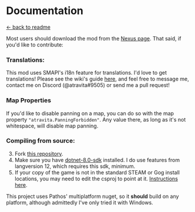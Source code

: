 Documentation
=============

[← back to readme](../../README.md)

Most users should download the mod from the [Nexus page](https://www.nexusmods.com/stardewvalley/mods/16218). That said, if you'd like to contribute:

### Translations:

This mod uses SMAPI's i18n feature for translations. I'd love to get translations! Please see the wiki's guide [here](https://stardewvalleywiki.com/Modding:Translations), and feel free to message me, contact me on Discord (@atravita#9505) or send me a pull request!

### Map Properties

If you'd like to disable panning on a map, you can do so with the map property `"atravita.PanningForbidden"`. Any value there, as long as it's not whitespace, will disable map panning.

### Compiling from source:

3. Fork [this repository](https://github.com/atravita-mods/StardewMods).
4. Make sure you have [dotnet-8.0-sdk](https://dotnet.microsoft.com/en-us/download/dotnet/8.0) installed. I do use features from langversion 12, which requires this sdk, minimum.
5. If your copy of the game is not in the standard STEAM or Gog install locations, you may need to edit the csproj to point at it. [Instructions here](https://github.com/Pathoschild/SMAPI/blob/develop/docs/technical/mod-package.md#available-properties).

This project uses Pathos' multiplatform nuget, so it **should** build on any platform, although admittedly I've only tried it with Windows.
